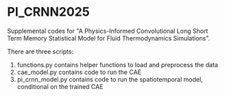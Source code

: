 # PI_CRNN2025

Supplemental codes for "A Physics-Informed Convolutional Long Short Term Memory Statistical Model for Fluid Thermodynamics Simulations".

There are three scripts:

1) functions.py contains helper functions to load and preprocess the data
2) cae_model.py contains code to run the CAE
3) pi_crnn_model.py contains code to run the spatiotemporal model, conditional on the trained CAE
